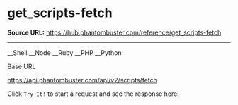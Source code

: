 # get_scripts-fetch

**Source URL:** https://hub.phantombuster.com/reference/get_scripts-fetch

---

__Shell __Node __Ruby __PHP __Python

Base URL

https://api.phantombuster.com/api/v2/scripts/fetch

Click `Try It!` to start a request and see the response here!